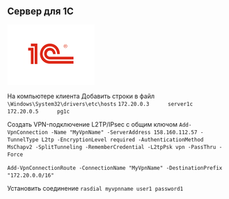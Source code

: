 Сервер для **1С**
---
![Tux, the Linux mascot](./1s-foto.png)

На компьютере клиента
Добавить строки в файл `\Windows\System32\drivers\etc\hosts`
`172.20.0.3      server1c
172.20.0.5      pg1c`

Создать VPN-подключение L2TP/IPsec с общим ключом
`Add-VpnConnection -Name "MyVpnName" -ServerAddress 158.160.112.57 -TunnelType L2tp -EncryptionLevel required -AuthenticationMethod MsChapv2 -SplitTunneling -RememberCredential -L2tpPsk vpn -PassThru -Force`

`Add-VpnConnectionRoute -ConnectionName "MyVpnName" -DestinationPrefix "172.20.0.0/16"`

Установить соединение
`rasdial myvpnname user1 password1`